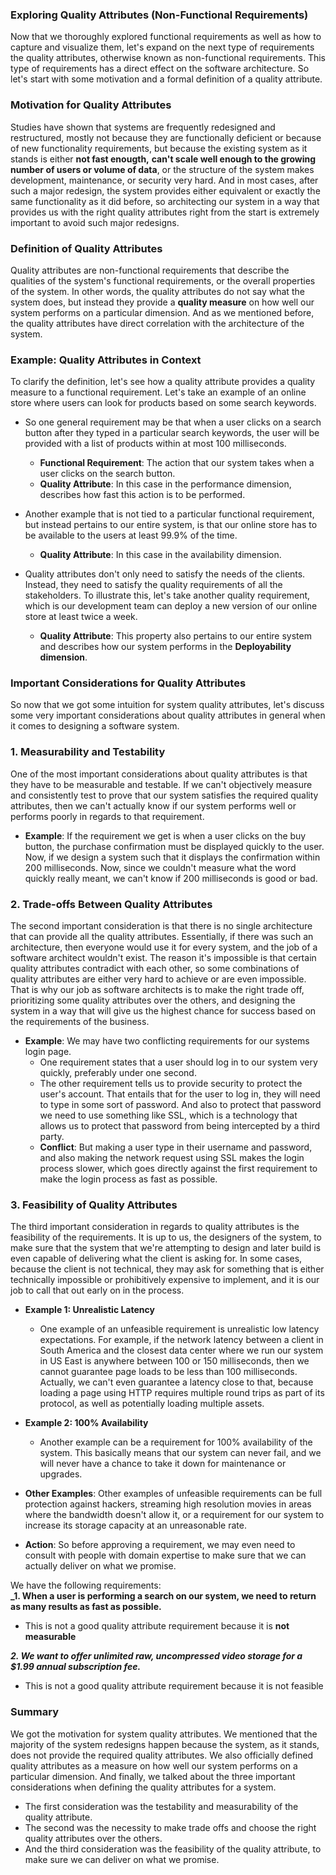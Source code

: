 
### Exploring Quality Attributes (Non-Functional Requirements)


Now that we thoroughly explored functional requirements as well as how to capture and visualize them, let's expand on the next type of requirements the quality attributes, otherwise known as non-functional requirements. This type of requirements has a direct effect on the software architecture. So let's start with some motivation and a formal definition of a quality attribute.

### Motivation for Quality Attributes

Studies have shown that systems are frequently redesigned and restructured, mostly not because they are functionally deficient or because of new functionality requirements, but because the existing system as it stands is either **not fast enougth,** **can't scale well enough to the growing number of users or volume of data**, or the structure of the system makes development, maintenance, or security very hard. And in most cases, after such a major redesign, the system provides either equivalent or exactly the same functionality as it did before, so architecting our system in a way that provides us with the right quality attributes right from the start is extremely important to avoid such major redesigns.

### Definition of Quality Attributes

Quality attributes are non-functional requirements that describe the qualities of the system's functional requirements, or the overall properties of the system. In other words, the quality attributes do not say what the system does, but instead they provide a **quality measure** on how well our system performs on a particular dimension. And as we mentioned before, the quality attributes have direct correlation with the architecture of the system.

### Example: Quality Attributes in Context

To clarify the definition, let's see how a quality attribute provides a quality measure to a functional requirement. Let's take an example of an online store where users can look for products based on some search keywords.

- So one general requirement may be that when a user clicks on a search button after they typed in a particular search keywords, the user will be provided with a list of products within at most 100 milliseconds.
  - **Functional Requirement**: The action that our system takes when a user clicks on the search button.
  - **Quality Attribute**: In this case in the performance dimension, describes how fast this action is to be performed.

- Another example that is not tied to a particular functional requirement, but instead pertains to our entire system, is that our online store has to be available to the users at least 99.9% of the time.
  - **Quality Attribute**: In this case in the availability dimension.

- Quality attributes don't only need to satisfy the needs of the clients. Instead, they need to satisfy the quality requirements of all the stakeholders. To illustrate this, let's take another quality requirement, which is our development team can deploy a new version of our online store at least twice a week.
  - **Quality Attribute**: This property also pertains to our entire system and describes how our system performs in the **Deployability dimension**.

### Important Considerations for Quality Attributes

So now that we got some intuition for system quality attributes, let's discuss some very important considerations about quality attributes in general when it comes to designing a software system.

### 1. Measurability and Testability

One of the most important considerations about quality attributes is that they have to be measurable and testable. If we can't objectively measure and consistently test to prove that our system satisfies the required quality attributes, then we can't actually know if our system performs well or performs poorly in regards to that requirement.

- **Example**: If the requirement we get is when a user clicks on the buy button, the purchase confirmation must be displayed quickly to the user. Now, if we design a system such that it displays the confirmation within 200 milliseconds. Now, since we couldn't measure what the word quickly really meant, we can't know if 200 milliseconds is good or bad.

### 2. Trade-offs Between Quality Attributes

The second important consideration is that there is no single architecture that can provide all the quality attributes. Essentially, if there was such an architecture, then everyone would use it for every system, and the job of a software architect wouldn't exist. The reason it's impossible is that certain quality attributes contradict with each other, so some combinations of quality attributes are either very hard to achieve or are even impossible. That is why our job as software architects is to make the right trade off, prioritizing some quality attributes over the others, and designing the system in a way that will give us the highest chance for success based on the requirements of the business.

- **Example**: We may have two conflicting requirements for our systems login page.
  - One requirement states that a user should log in to our system very quickly, preferably under one second.
  - The other requirement tells us to provide security to protect the user's account. That entails that for the user to log in, they will need to type in some sort of password. And also to protect that password we need to use something like SSL, which is a technology that allows us to protect that password from being intercepted by a third party.
  - **Conflict**: But making a user type in their username and password, and also making the network request using SSL makes the login process slower, which goes directly against the first requirement to make the login process as fast as possible.

### 3. Feasibility of Quality Attributes

The third important consideration in regards to quality attributes is the feasibility of the requirements. It is up to us, the designers of the system, to make sure that the system that we're attempting to design and later build is even capable of delivering what the client is asking for. In some cases, because the client is not technical, they may ask for something that is either technically impossible or prohibitively expensive to implement, and it is our job to call that out early on in the process.

- **Example 1: Unrealistic Latency**
  - One example of an unfeasible requirement is unrealistic low latency expectations. For example, if the network latency between a client in South America and the closest data center where we run our system in US East is anywhere between 100 or 150 milliseconds, then we cannot guarantee page loads to be less than 100 milliseconds. Actually, we can't even guarantee a latency close to that, because loading a page using HTTP requires multiple round trips as part of its protocol, as well as potentially loading multiple assets.

- **Example 2: 100% Availability**
  - Another example can be a requirement for 100% availability of the system. This basically means that our system can never fail, and we will never have a chance to take it down for maintenance or upgrades.

- **Other Examples**: Other examples of unfeasible requirements can be full protection against hackers, streaming high resolution movies in areas where the bandwidth doesn't allow it, or a requirement for our system to increase its storage capacity at an unreasonable rate.

- **Action**: So before approving a requirement, we may even need to consult with people with domain expertise to make sure that we can actually deliver on what we promise.


We have the following requirements:  
**_1. When a user is performing a search on our system, we need to return as many results as fast as possible.**

- This is not a good quality attribute requirement because it is **not measurable**

**_2. We want to offer unlimited raw, uncompressed video storage for a $1.99 annual subscription fee._**
 - This is not a good quality attribute requirement because it is not feasible
### Summary

We got the motivation for system quality attributes. We mentioned that the majority of the system redesigns happen because the system, as it stands, does not provide the required quality attributes. We also officially defined quality attributes as a measure on how well our system performs on a particular dimension. And finally, we talked about the three important considerations when defining the quality attributes for a system.

- The first consideration was the testability and measurability of the quality attribute.
- The second was the necessity to make trade offs and choose the right quality attributes over the others.
- And the third consideration was the feasibility of the quality attribute, to make sure we can deliver on what we promise.